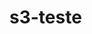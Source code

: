 # s3-teste

<!-- 
yarn typeorm migration:create src/migrations/nome-da-migration
yarn typeorm migration:generate src/migrations/nome-da-migration -d src/data-source.ts
yarn typeorm migration:run -d src/data-source.ts 
-->